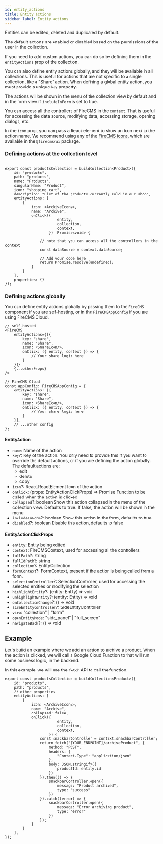 ```yaml
---
id: entity_actions
title: Entity actions
sidebar_label: Entity actions
---
```


Entities can be edited, deleted and duplicated by default.

The default actions are enabled or disabled based on the permissions
of the user in the collection.

If you need to add custom actions, you can do so by defining them in the
`entityActions` prop of the collection.

You can also define entity actions globally, and they will be available in all collections.
This is useful for actions that are not specific to a single collection, like a "Share" action.
When defining a global entity action, you must provide a unique `key` property.

The actions will be shown in the menu of the collection view by default
and in the form view if `includeInForm` is set to true.

You can access all the controllers of FireCMS in the `context`. That is useful for accessing the data source,
modifying data, accessing storage, opening dialogs, etc.

In the `icon` prop, you can pass a React element to show an icon next to the action name.
We recommend using any of the [FireCMS icons](/docs/icons), which are available in the `@firecms/ui` package.

### Defining actions at the collection level

```tsx

export const productsCollection = buildCollection<Product>({
    id: "products",
    path: "products",
    name: "Products",
    singularName: "Product",
    icon: "shopping_cart",
    description: "List of the products currently sold in our shop",
    entityActions: [
        {
            icon: <ArchiveIcon/>,
            name: "Archive",
            onClick({
                        entity,
                        collection,
                        context,
                    }): Promise<void> {

                // note that you can access all the controllers in the context
                const dataSource = context.dataSource;

                // Add your code here
                return Promise.resolve(undefined);
            }
        }
    ],
    properties: {}
});
```

### Defining actions globally

You can define entity actions globally by passing them to the `FireCMS` component if you are self-hosting,
or in the `FireCMSAppConfig` if you are using FireCMS Cloud.

```tsx
// Self-hosted
<FireCMS
    entityActions={[{
        key: "share",
        name: "Share",
        icon: <ShareIcon/>,
        onClick: ({ entity, context }) => {
            // Your share logic here
        }
    }]}
    {...otherProps}
/>
```

```tsx
// FireCMS Cloud
const appConfig: FireCMSAppConfig = {
    entityActions: [{
        key: "share",
        name: "Share",
        icon: <ShareIcon/>,
        onClick: ({ entity, context }) => {
            // Your share logic here
        }
    }],
    // ...other config
};
```

#### EntityAction

* `name`: Name of the action
* `key`?: Key of the action. You only need to provide this if you want to
  override the default actions, or if you are defining the action globally.
  The default actions are:
    - edit
    - delete
    - copy
* `icon`?: React.ReactElement Icon of the action
* `onClick`: (props: EntityActionClickProps) => Promise
  Function to be called when the action is clicked
* `collapsed`?: boolean Show this action collapsed in the menu of the collection view. Defaults to true. If false, the
  action will be shown in the menu
* `includeInForm`?: boolean Show this action in the form, defaults to true
* `disabled`?: boolean Disable this action, defaults to false

#### EntityActionClickProps

* `entity`: Entity being edited
* `context`: FireCMSContext, used for accessing all the controllers
* `fullPath`?: string
* `fullIdPath`?: string
* `collection`?: EntityCollection
* `formContext`?: FormContext, present if the action is being called from a form.
* `selectionController`?: SelectionController, used for accessing the selected entities or modifying the selection
* `highlightEntity`?: (entity: Entity) => void
* `unhighlightEntity`?: (entity: Entity) => void
* `onCollectionChange`?: () => void
* `sideEntityController`?: SideEntityController
* `view`: "collection" | "form"
* `openEntityMode`: "side_panel" | "full_screen"
* `navigateBack`?: () => void

## Example

Let's build an example where we add an action to archive a product.
When the action is clicked, we will call a Google Cloud Function to that will run some business logic,
in the backend.

In this example, we will use the `fetch` API to call the function.

```tsx
export const productsCollection = buildCollection<Product>({
    id: "products",
    path: "products",
    // other properties
    entityActions: [
        {
            icon: <ArchiveIcon/>,
            name: "Archive",
            collapsed: false,
            onClick({
                        entity,
                        collection,
                        context,
                    }) {
                const snackbarController = context.snackbarController;
                return fetch("[YOUR_ENDPOINT]/archiveProduct", {
                    method: "POST",
                    headers: {
                        "Content-Type": "application/json"
                    },
                    body: JSON.stringify({
                        productId: entity.id
                    })
                }).then(() => {
                    snackbarController.open({
                        message: "Product archived",
                        type: "success"
                    });
                }).catch((error) => {
                    snackbarController.open({
                        message: "Error archiving product",
                        type: "error"
                    });
                });
            }
        }
    ],
});
```
